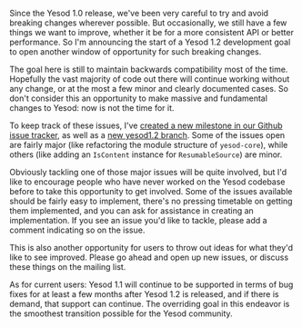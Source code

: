 Since the Yesod 1.0 release, we've been very careful to try and avoid breaking
changes wherever possible. But occasionally, we still have a few things we want
to improve, whether it be for a more consistent API or better performance. So
I'm announcing the start of a Yesod 1.2 development goal to open another window
of opportunity for such breaking changes.

The goal here is still to maintain backwards compatibility most of the time.
Hopefully the vast majority of code out there will continue working without any
change, or at the most a few minor and clearly documented cases. So don't
consider this an opportunity to make massive and fundamental changes to Yesod:
now is not the time for it.

To keep track of these issues, I've [created a new milestone in our Github
issue tracker](https://github.com/yesodweb/yesod/issues?milestone=5), as well
as a [new yesod1.2 branch](https://github.com/yesodweb/yesod/tree/yesod1.2).
Some of the issues open are fairly major (like refactoring the module structure
of `yesod-core`), while others (like adding an `IsContent` instance for
`ResumableSource`) are minor.

Obviously tackling one of those major issues will be quite involved, but I'd
like to encourage people who have never worked on the Yesod codebase before to
take this opportunity to get involved. Some of the issues available should be
fairly easy to implement, there's no pressing timetable on getting them
implemented, and you can ask for assistance in creating an implementation. If
you see an issue you'd like to tackle, please add a comment indicating so on
the issue.

This is also another opportunity for users to throw out ideas for what they'd
like to see improved. Please go ahead and open up new issues, or discuss these
things on the mailing list.

As for current users: Yesod 1.1 will continue to be supported in terms of bug
fixes for at least a few months after Yesod 1.2 is released, and if there is
demand, that support can continue. The overriding goal in this endeavor is the
smoothest transition possible for the Yesod community.
